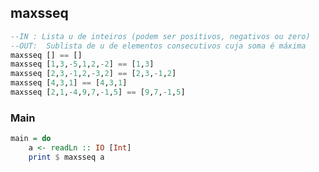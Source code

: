 ## maxsseq
[](solver.hs)
```hs
--IN : Lista u de inteiros (podem ser positivos, negativos ou zero)
--OUT:  Sublista de u de elementos consecutivos cuja soma é máxima
maxsseq [] == []
maxsseq [1,3,-5,1,2,-2] == [1,3]
maxsseq [2,3,-1,2,-3,2] == [2,3,-1,2]
maxsseq [4,3,1] == [4,3,1]
maxsseq [2,1,-4,9,7,-1,5] == [9,7,-1,5]
```


<!--MAIN_BEGIN-->
### Main
```hs
main = do
    a <- readLn :: IO [Int]
    print $ maxsseq a

```
<!--MAIN_END-->
